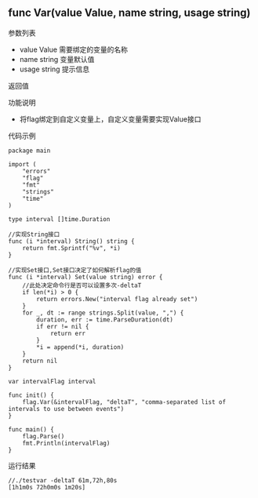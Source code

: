 ## func Var(value Value, name string, usage string)

参数列表
- value Value   需要绑定的变量的名称
- name string 变量默认值
- usage string 提示信息

返回值

功能说明
- 将flag绑定到自定义变量上，自定义变量需要实现Value接口

代码示例
    
    package main
    
    import (
    	"errors"
    	"flag"
    	"fmt"
    	"strings"
    	"time"
    )
    
    type interval []time.Duration
    
    //实现String接口
    func (i *interval) String() string {
    	return fmt.Sprintf("%v", *i)
    }
    
    //实现Set接口,Set接口决定了如何解析flag的值
    func (i *interval) Set(value string) error {
    	//此处决定命令行是否可以设置多次-deltaT
    	if len(*i) > 0 {
    		return errors.New("interval flag already set")
    	}
    	for _, dt := range strings.Split(value, ",") {
    		duration, err := time.ParseDuration(dt)
    		if err != nil {
    			return err
    		}
    		*i = append(*i, duration)
    	}
    	return nil
    }
    
    var intervalFlag interval
    
    func init() {
    	flag.Var(&intervalFlag, "deltaT", "comma-separated list of intervals to use between events")
    }
    
    func main() {
    	flag.Parse()
    	fmt.Println(intervalFlag)
    }

运行结果
    
    //./testvar -deltaT 61m,72h,80s
    [1h1m0s 72h0m0s 1m20s]